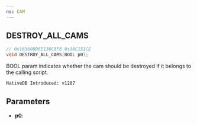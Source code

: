 ```yaml
---
ns: CAM
---
```

## DESTROY_ALL_CAMS

```c
// 0x163600D6E136C9F8 0x10C151CE
void DESTROY_ALL_CAMS(BOOL p0);
```

BOOL param indicates whether the cam should be destroyed if it belongs to the calling script.

```
NativeDB Introduced: v1207
```

## Parameters
* **p0**:
